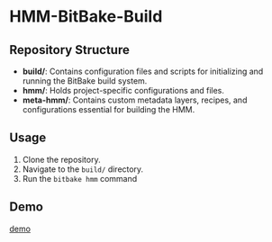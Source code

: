 # HMM-BitBake-Build

## Repository Structure

- **build/**: Contains configuration files and scripts for initializing and running the BitBake build system.
- **hmm/**: Holds project-specific configurations and files.
- **meta-hmm/**: Contains custom metadata layers, recipes, and configurations essential for building the HMM.

## Usage

1. Clone the repository.
2. Navigate to the `build/` directory.
3. Run the `bitbake hmm` command

## Demo
[demo](https://github.com/0xAMF/HMM-BitBake-build/blob/main/hmm_test.mp4)

